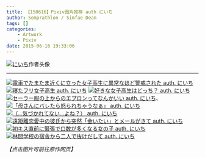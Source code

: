 ```yaml
---
title: 【150616】Pixiv图片推荐 auth にいち
author: Semprathlon / Simfae Dean
tags: []
categories:
	- Artwork
	- Pixiv
date: 2015-06-16 19:33:06
---
```

<a href="http://www.pixiv.net/member_illust.php?id=1035047" ><img src="__ASSETS_HOST_NAME__/2015/06/8754002.jpg" alt="にいち" /></a>作者头像   
- - -
<a href=" http://www.pixiv.net/member_illust.php?mode=medium&illust_id=49901971"><img data-src="http://i4.pixiv.net/img-original/img/2015/04/18/19/33/27/49901971_p0.jpg" src="__ASSETS_HOST_NAME__/2015/06/49901971_p0.jpg" alt="電車でたまたま近くに立った女子高生に異常なほど警戒された auth. にいち"/></a>
<a href=" http://www.pixiv.net/member_illust.php?mode=medium&illust_id=47285989"><img data-src="http://i2.pixiv.net/img-original/img/2014/11/27/19/20/05/47285989_p0.jpg" src="__ASSETS_HOST_NAME__/2015/06/47285989_p0.jpg" alt="寝たフリ女子高生 auth. にいち"/></a>
<a href=" http://www.pixiv.net/member_illust.php?mode=medium&illust_id=49328308"><img data-src="http://i1.pixiv.net/img-original/img/2015/03/17/19/04/01/49328308_p0.jpg" src="__ASSETS_HOST_NAME__/2015/06/49328308_p0.jpg" alt="好きな女子高生はどっち？ auth. にいち"/></a>
<a href=" http://www.pixiv.net/member_illust.php?mode=medium&illust_id=48278436"><img data-src="http://i1.pixiv.net/img-original/img/2015/01/20/18/35/43/48278436_p0.jpg" src="__ASSETS_HOST_NAME__/2015/06/48278436_p0.jpg" alt="セーラー服の上からのエプロンってなんかいい auth. にいち"/></a>、
<a href=" http://www.pixiv.net/member_illust.php?mode=medium&illust_id=48437213"><img data-src="http://i2.pixiv.net/img-original/img/2015/01/29/18/43/13/48437213_p0.jpg" src="__ASSETS_HOST_NAME__/2015/06/48437213_p0.jpg" alt="「母さんにバレたら怒られちゃうなぁ」 auth. にいち"/></a>
<a href=" http://www.pixiv.net/member_illust.php?mode=medium&illust_id=48723932"><img data-src="http://i1.pixiv.net/img-original/img/2015/02/13/19/02/28/48723932_p0.jpg" src="__ASSETS_HOST_NAME__/2015/06/48723932_p0.jpg" alt="（…気づかれてない…よね？） auth. にいち"/></a>
<a href=" http://www.pixiv.net/member_illust.php?mode=medium&illust_id=50268901"><img data-src="http://i2.pixiv.net/img-original/img/2015/05/08/19/05/15/50268901_p0.jpg" src="__ASSETS_HOST_NAME__/2015/06/50268901_p0.jpg" alt="遠距離恋愛中の彼氏から突然「会いたい」とメールがきて auth. にいち"/></a>
<a href=" http://www.pixiv.net/member_illust.php?mode=medium&illust_id=50519358"><img data-src="http://i3.pixiv.net/img-original/img/2015/05/23/19/15/30/50519358_p0.jpg" src="__ASSETS_HOST_NAME__/2015/06/50519358_p0.jpg" alt="初キス直前に緊張で口数が多くなる女の子 auth. にいち"/></a>
<a href=" http://www.pixiv.net/member_illust.php?mode=medium&illust_id=50718775"><img data-src="http://i4.pixiv.net/img-original/img/2015/06/04/19/02/07/50718775_p0.jpg" src="__ASSETS_HOST_NAME__/2015/06/50718775_p0.jpg" alt="林間学校の宿舎から二人で抜けだして auth. にいち"/></a>



<em>【点击图片可前往原作网页】</em>
